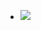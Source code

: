 - ![](https://firebasestorage.googleapis.com/v0/b/firescript-577a2.appspot.com/o/imgs%2Fapp%2Fhelp%2FOJFPJqjqmA.gif?alt=media&token=647cbbae-59d5-4a41-811f-f3f8a275068d)
